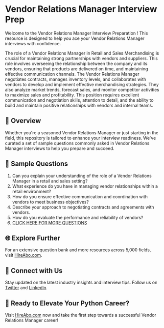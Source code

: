 # Vendor Relations Manager Interview Prep

Welcome to the Vendor Relations Manager Interview Preparation ! This resource is designed to help you ace your Vendor Relations Manager interviews with confidence.

The role of a Vendor Relations Manager in Retail and Sales Merchandising is crucial for maintaining strong partnerships with vendors and suppliers. This role involves overseeing the relationship between the company and its vendors, ensuring that products are delivered on time, and maintaining effective communication channels. The Vendor Relations Manager negotiates contracts, manages inventory levels, and collaborates with vendors to develop and implement effective merchandising strategies. They also analyze market trends, forecast sales, and monitor competitor activities to maximize sales and profitability. This position requires excellent communication and negotiation skills, attention to detail, and the ability to build and maintain positive relationships with vendors and internal teams.

## 🚀 Overview

Whether you're a seasoned Vendor Relations Manager or just starting in the field, this repository is tailored to enhance your interview readiness. We've curated a set of sample questions commonly asked in Vendor Relations Manager interviews to help you prepare and succeed.

## 📝 Sample Questions

1. Can you explain your understanding of the role of a Vendor Relations Manager in a retail and sales setting?
2. What experience do you have in managing vendor relationships within a retail environment?
3. How do you ensure effective communication and coordination with vendors to meet business objectives?
4. Describe your approach to negotiating contracts and agreements with vendors.
5. How do you evaluate the performance and reliability of vendors?
6. [CLICK HERE FOR MORE QUESTIONS](https://hireabo.com/job/22_3_15/Vendor%20Relations%20Manager)

## 🌐 Explore Further

For an extensive question bank and more resources across 5,000 fields, visit [HireAbo.com](https://www.hireabo.com).

## 📱 Connect with Us

Stay updated on the latest industry insights and interview tips. Follow us on [Twitter](https://twitter.com/hireabo) and [LinkedIn](https://www.linkedin.com/in/hire-abo-3609972a8/).

## 🚀 Ready to Elevate Your Python Career?

Visit [HireAbo.com](https://www.hireabo.com) now and take the first step towards a successful Vendor Relations Manager career!